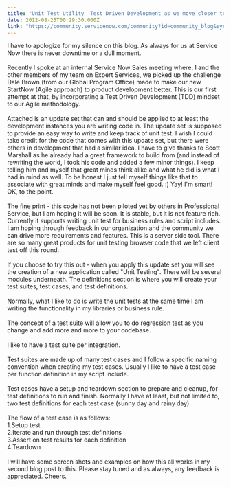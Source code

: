 ```yaml
---
title: "Unit Test Utility  Test Driven Development as we move closer to PaaS"
date: 2012-08-25T00:29:30.000Z
link: "https://community.servicenow.com/community?id=community_blog&sys_id=73fce6a5dbd0dbc01dcaf3231f96197c"
---
```

<p>I have to apologize for my silence on this blog. As always for us at Service Now there is never downtime or a dull moment.<br /><br />Recently I spoke at an internal Service Now Sales meeting where, I and the other members of my team on Expert Services, we picked up the challenge Dale Brown (from our Global Program Office) made to make our new StartNow (Agile approach) to product development better. This is our first attempt at that, by incorporating a Test Driven Development (TDD) mindset to our Agile methodology.<br /><br />Attached is an update set that can and should be applied to at least the development instances you are writing code in. The update set is supposed to provide an easy way to write and keep track of unit test. I wish I could take credit for the code that comes with this update set, but there were others in development that had a similar idea. I have to give thanks to Scott Marshall as he already had a great framework to build from (and instead of rewriting the world, I took his code and added a few minor things). I keep telling him and myself that great minds think alike and what he did is what I had in mind as well. To be honest I just tell myself things like that to associate with great minds and make myself feel good. :) Yay! I'm smart! OK, to the point.<br /><br />The fine print - this code has not been piloted yet by others in Professional Service, but I am hoping it will be soon. It is stable, but it is not feature rich. Currently it supports writing unit test for business rules and script includes. I am hoping through feedback in our organization and the community we can drive more requirements and features. This is a server side tool. There are so many great products for unit testing browser code that we left client test off this round.<br /><br />If you choose to try this out - when you apply this update set you will see the creation of a new application called "Unit Testing". There will be several modules underneath. The definitions section is where you will create your test suites, test cases, and test definitions.<br /><br />Normally, what I like to do is write the unit tests at the same time I am writing the functionality in my libraries or business rule. <br /><br />The concept of a test suite will allow you to do regression test as you change and add more and more to your codebase.<br /><br />I like to have a test suite per integration.<br /><br />Test suites are made up of many test cases and I follow a specific naming convention when creating my test cases. Usually I like to have a test case per function definition in my script include.<br /><br />Test cases have a setup and teardown section to prepare and cleanup, for test definitions to run and finish. Normally I have at least, but not limited to, two test definitions for each test case (sunny day and rainy day). <br /><br />The flow of a test case is as follows:<br />1.Setup test<br />2.Iterate and run through test definitions<br />3.Assert on test results for each definition<br />4.Teardown<br /><br />I will have some screen shots and examples on how this all works in my second blog post to this. Please stay tuned and as always, any feedback is appreciated. Cheers.</p>
